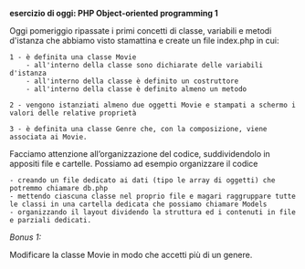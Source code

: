**esercizio di oggi: PHP Object-oriented programming 1**

Oggi pomeriggio ripassate i primi concetti di classe, variabili e metodi d'istanza che abbiamo visto stamattina e create un file index.php in cui:

    1 - è definita una classe Movie
        - all'interno della classe sono dichiarate delle variabili d'istanza
        - all'interno della classe è definito un costruttore
        - all'interno della classe è definito almeno un metodo

    2 - vengono istanziati almeno due oggetti Movie e stampati a schermo i valori delle relative proprietà

    3 - è definita una classe Genre che, con la composizione, viene associata ai Movie.

Facciamo attenzione all’organizzazione del codice, suddividendolo in appositi file e cartelle. Possiamo ad esempio organizzare il codice

    - creando un file dedicato ai dati (tipo le array di oggetti) che potremmo chiamare db.php
    - mettendo ciascuna classe nel proprio file e magari raggruppare tutte le classi in una cartella dedicata che possiamo chiamare Models
    - organizzando il layout dividendo la struttura ed i contenuti in file e parziali dedicati.

_Bonus 1:_

Modificare la classe Movie in modo che accetti più di un genere.
